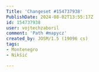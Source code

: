 ```yaml
---
Title: 'Changeset #154737938'
PublishDate: 2024-08-02T13:55:17Z
id: 154737938
user: vojtechzaboril
comment: 'Path #mapycz'
created_by: JOSM/1.5 (19096 cs)
tags:
- Montenegro
- Nikšić

---
```

